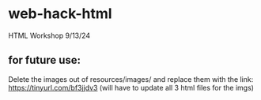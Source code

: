 # web-hack-html
HTML Workshop 9/13/24
## for future use:
Delete the images out of resources/images/ and replace them with the link:
https://tinyurl.com/bf3jjdv3
(will have to update all 3 html files for the imgs)
